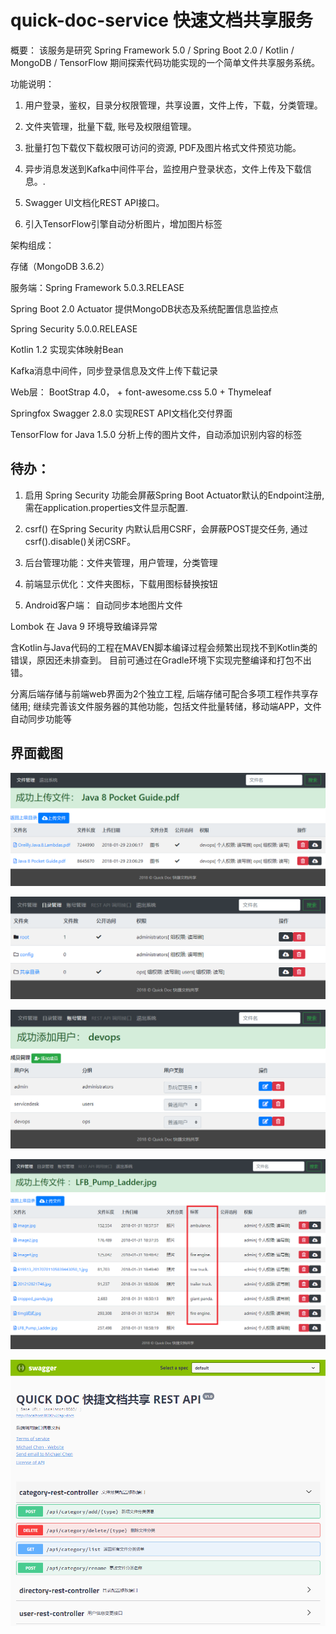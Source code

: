 # quick-doc-service 快速文档共享服务
概要： 该服务是研究 Spring Framework 5.0 / Spring Boot 2.0 / Kotlin / MongoDB / TensorFlow 期间探索代码功能实现的一个简单文件共享服务系统。

功能说明：

1. 用户登录，鉴权，目录分权限管理，共享设置，文件上传，下载，分类管理。

2. 文件夹管理，批量下载, 账号及权限组管理。

2. 批量打包下载仅下载权限可访问的资源, PDF及图片格式文件预览功能。

3. 异步消息发送到Kafka中间件平台，监控用户登录状态，文件上传及下载信息。.

4. Swagger UI文档化REST API接口。

5. 引入TensorFlow引擎自动分析图片，增加图片标签


架构组成： 

存储（MongoDB 3.6.2）

服务端：Spring Framework 5.0.3.RELEASE

Spring Boot 2.0 Actuator 提供MongoDB状态及系统配置信息监控点

Spring Security 5.0.0.RELEASE

Kotlin 1.2 实现实体映射Bean

Kafka消息中间件，同步登录信息及文件上传下载记录

Web层： BootStrap 4.0， + font-awesome.css 5.0 + Thymeleaf

Springfox Swagger 2.8.0 实现REST API文档化交付界面

TensorFlow for Java 1.5.0 分析上传的图片文件，自动添加识别内容的标签 

## 待办：

1. 启用 Spring Security 功能会屏蔽Spring Boot Actuator默认的Endpoint注册, 需在application.properties文件显示配置.

2. csrf() 在Spring Security 内默认启用CSRF，会屏蔽POST提交任务, 通过csrf().disable()关闭CSRF。

3. 后台管理功能：文件夹管理，用户管理，分类管理

4. 前端显示优化：文件夹图标，下载用图标替换按钮

5. Android客户端： 自动同步本地图片文件

Lombok 在 Java 9 环境导致编译异常

含Kotlin与Java代码的工程在MAVEN脚本编译过程会频繁出现找不到Kotlin类的错误，原因还未排查到。
目前可通过在Gradle环境下实现完整编译和打包不出错。

分离后端存储与前端web界面为2个独立工程, 后端存储可配合多项工程作共享存储用;
继续完善该文件服务器的其他功能，包括文件批量转储，移动端APP，文件自动同步功能等

## 界面截图
![文件访问界面](https://raw.githubusercontent.com/cbcgorilla/quick-doc-service/master/src/main/resources/static/images/page1.png)

![文件夹配置界面](https://raw.githubusercontent.com/cbcgorilla/quick-doc-service/master/src/main/resources/static/images/page2.png)

![系统用户配置界面](https://raw.githubusercontent.com/cbcgorilla/quick-doc-service/master/src/main/resources/static/images/page3.png)

![TensorFlow识别图像标签界面](https://raw.githubusercontent.com/cbcgorilla/quick-doc-service/master/src/main/resources/static/images/page-tensorflow.png)

![REST API接口](https://raw.githubusercontent.com/cbcgorilla/quick-doc-service/master/src/main/resources/static/images/restapi.png)